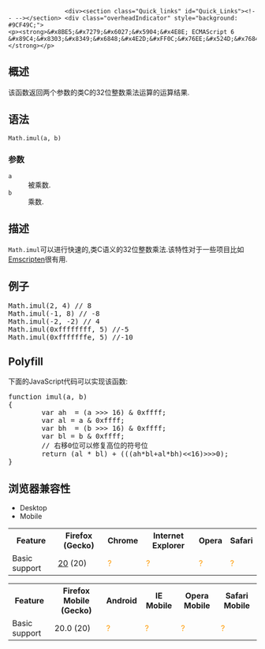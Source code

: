 
                
                  
                    <div><section class="Quick_links" id="Quick_Links"><!-- --></section> <div class="overheadIndicator" style="background: #9CF49C;"> 
    <p><strong>&#x8BE5;&#x7279;&#x6027;&#x5904;&#x4E8E; ECMAScript 6 &#x89C4;&#x8303;&#x8349;&#x6848;&#x4E2D;&#xFF0C;&#x76EE;&#x524D;&#x7684;&#x5B9E;&#x73B0;&#x5728;&#x672A;&#x6765;&#x53EF;&#x80FD;&#x4F1A;&#x53D1;&#x751F;&#x5FAE;&#x8C03;&#xFF0C;&#x8BF7;&#x8C28;&#x614E;&#x4F7F;&#x7528;&#x3002;</strong></p> 
</div></div>

<h2 id="Summary" name="Summary">&#x6982;&#x8FF0;</h2>

<p>&#x8BE5;&#x51FD;&#x6570;&#x8FD4;&#x56DE;&#x4E24;&#x4E2A;&#x53C2;&#x6570;&#x7684;&#x7C7B;C&#x7684;32&#x4F4D;&#x6574;&#x6570;&#x4E58;&#x6CD5;&#x8FD0;&#x7B97;&#x7684;&#x8FD0;&#x7B97;&#x7ED3;&#x679C;.</p>

<h2 id=".E8.AF.AD.E6.B3.95">&#x8BED;&#x6CD5;</h2>

<pre class="syntaxbox"><code>Math.imul(a, b)</code></pre>

<h3 id="Parameters" name="Parameters">&#x53C2;&#x6570;</h3>

<dl>
 <dt><code>a</code></dt>
 <dd>&#x88AB;&#x4E58;&#x6570;.</dd>
 <dt><code>b</code></dt>
 <dd>&#x4E58;&#x6570;.</dd>
</dl>

<h2 id=".E6.8F.8F.E8.BF.B0">&#x63CF;&#x8FF0;</h2>

<p><code>Math.imul</code>&#x53EF;&#x4EE5;&#x8FDB;&#x884C;&#x5FEB;&#x901F;&#x7684;,&#x7C7B;C&#x8BED;&#x4E49;&#x7684;32&#x4F4D;&#x6574;&#x6570;&#x4E58;&#x6CD5;.&#x8BE5;&#x7279;&#x6027;&#x5BF9;&#x4E8E;&#x4E00;&#x4E9B;&#x9879;&#x76EE;&#x6BD4;&#x5982;<a class="external" href="http://en.wikipedia.org/wiki/Emscripten" title="http://en.wikipedia.org/wiki/Emscripten">Emscripten</a>&#x5F88;&#x6709;&#x7528;.</p>

<h2 id=".E4.BE.8B.E5.AD.90">&#x4F8B;&#x5B50;</h2>

<pre class="brush: js">Math.imul(2, 4) // 8
Math.imul(-1, 8) // -8
Math.imul(-2, -2) // 4
Math.imul(0xffffffff, 5) //-5
Math.imul(0xfffffffe, 5) //-10
</pre>

<h2 id="Polyfill">Polyfill</h2>

<p>&#x4E0B;&#x9762;&#x7684;JavaScript&#x4EE3;&#x7801;&#x53EF;&#x4EE5;&#x5B9E;&#x73B0;&#x8BE5;&#x51FD;&#x6570;:</p>

<pre class="brush: js">function imul(a, b)
{
        var ah  = (a &gt;&gt;&gt; 16) &amp; 0xffff;
        var al = a &amp; 0xffff;
        var bh  = (b &gt;&gt;&gt; 16) &amp; 0xffff;
        var bl = b &amp; 0xffff;
        // &#x53F3;&#x79FB;0&#x4F4D;&#x53EF;&#x4EE5;&#x4FEE;&#x590D;&#x9AD8;&#x4F4D;&#x7684;&#x7B26;&#x53F7;&#x4F4D;
        return (al * bl) + (((ah*bl+al*bh)&lt;&lt;16)&gt;&gt;&gt;0);
}
</pre>

<h2 id=".E6.B5.8F.E8.A7.88.E5.99.A8.E5.85.BC.E5.AE.B9.E6.80.A7">&#x6D4F;&#x89C8;&#x5668;&#x517C;&#x5BB9;&#x6027;</h2>

<p></p><div class="htab"> 
    <a id="AutoCompatibilityTable" name="AutoCompatibilityTable"></a> 
    <ul> 
        <li class="selected"><a>Desktop</a></li> 
        <li><a>Mobile</a></li> 
    </ul> 
</div><p></p>

<div id="compat-desktop">
<table class="compat-table">
 <tbody>
  <tr>
   <th>Feature</th>
   <th>Firefox (Gecko)</th>
   <th>Chrome</th>
   <th>Internet Explorer</th>
   <th>Opera</th>
   <th>Safari</th>
  </tr>
  <tr>
   <td>Basic support</td>
   <td><a href="/en-US/Firefox/Releases/20" title="Released on 2013-04-02.">20</a> (20)</td>
   <td><span style="color: rgb(255, 153, 0);" title="Compatibility unknown; please update this.">?</span></td>
   <td><span style="color: rgb(255, 153, 0);" title="Compatibility unknown; please update this.">?</span></td>
   <td><span style="color: rgb(255, 153, 0);" title="Compatibility unknown; please update this.">?</span></td>
   <td><span style="color: rgb(255, 153, 0);" title="Compatibility unknown; please update this.">?</span></td>
  </tr>
 </tbody>
</table>
</div>

<div id="compat-mobile">
<table class="compat-table">
 <tbody>
  <tr>
   <th>Feature</th>
   <th>Firefox Mobile (Gecko)</th>
   <th>Android</th>
   <th>IE Mobile</th>
   <th>Opera Mobile</th>
   <th>Safari Mobile</th>
  </tr>
  <tr>
   <td>Basic support</td>
   <td>20.0 (20)</td>
   <td><span style="color: rgb(255, 153, 0);" title="Compatibility unknown; please update this.">?</span></td>
   <td><span style="color: rgb(255, 153, 0);" title="Compatibility unknown; please update this.">?</span></td>
   <td><span style="color: rgb(255, 153, 0);" title="Compatibility unknown; please update this.">?</span></td>
   <td><span style="color: rgb(255, 153, 0);" title="Compatibility unknown; please update this.">?</span></td>
  </tr>
 </tbody>
</table>
</div>

<p>&#xA0;</p>
                  
                
              